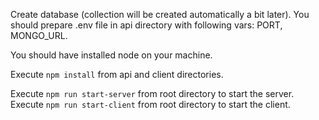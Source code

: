 Create database (collection will be created automatically a bit later).
You should prepare .env file in api directory with following vars: PORT, MONGO_URL.


You should have installed node on your machine.

Execute ```npm install``` from api and client directories. 

Execute ```npm run start-server``` from root directory to start the server.
Execute ```npm run start-client``` from root directory to start the client.
